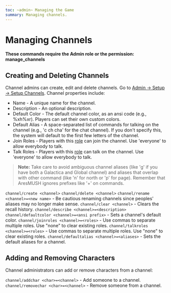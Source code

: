 ```yaml
---
toc: ~admin~ Managing the Game
summary: Managing channels.
---
```

# Managing Channels
**These commands require the Admin role or the permission: manage\_channels**

## Creating and Deleting Channels

Channel admins can create, edit and delete channels.  Go to [Admin -> Setup -> Setup Channels](/channels-manage). Channel properties include:

* Name - A unique name for the channel.
* Description - An optional description.
* Default Color - The default channel color, as an ansi code (e.g., \%xh\%xr). Players can set their own custom colors.
* Default Alias - A space-separated list of commands for talking on the channel (e.g., 'c ch cha' for the chat channel). If you don't specify this, the system will default to the first few letters of the channel.
* Join Roles - Players with this [role](/help/roles) can join the channel. Use 'everyone' to allow everybody to talk.
* Talk Roles - Players with this [role](/help/roles) can talk on the channel. Use 'everyone' to allow everybody to talk.

> **Note:** Take care to avoid ambiguous channel aliases (like 'g' if you have both a Galactica and Global channel) and aliases that overlap with other command (like 'n' for north or 'p' for page).  Remember that AresMUSH ignores prefixes like '+' on commands.

`channel/create <channel>`
`channel/delete <channel>`
`channel/rename <channel>=<new name>` - Be cautious renaming channels since peoples' aliases may no longer make sense.
`channel/clear <channel>` - Clears the recall history.
`channel/describe <channel>=<description>`
`channel/defaultcolor <channel>=<ansi prefix>` - Sets a channel's default color.
`channel/joinroles <channel>=<roles>` - Use commas to separate multiple roles.  Use "none" to clear existing roles.
`channel/talkroles <channel>=<roles>` - Use commas to separate multiple roles.  Use "none" to clear existing roles.
`channel/defaultalias <channel>=<aliases>` - Sets the default aliases for a channel.

## Adding and Removing Characters

Channel administrators can add or remove characters from a channel:

`channel/addchar <char>=<channel>` - Add someone to a channel.
`channel/removechar <char>=<channel>`  - Remove someone from a channel.
